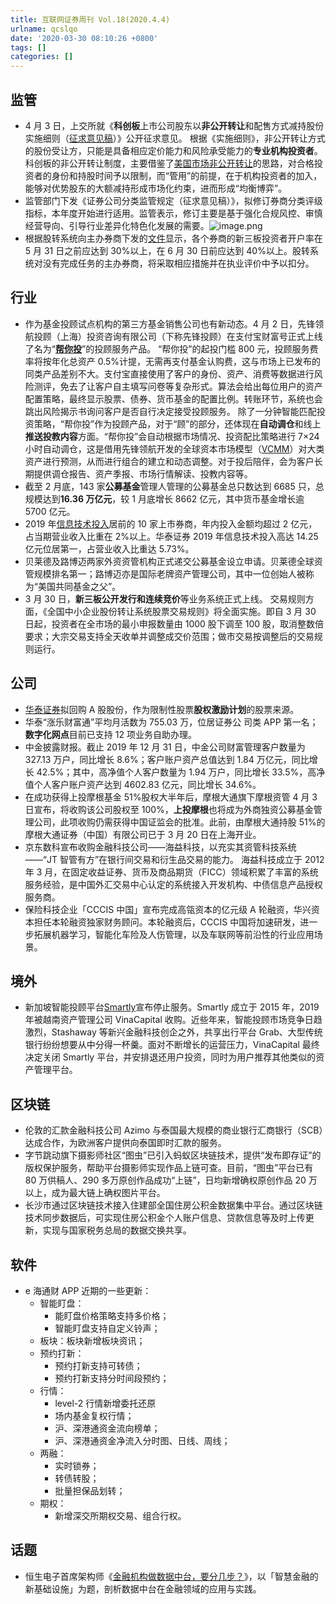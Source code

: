 ```yaml
---
title: 互联网证券周刊 Vol.18(2020.4.4)
urlname: qcslqo
date: '2020-03-30 08:10:26 +0800'
tags: []
categories: []
---
```


## 监管

- 4 月 3 日，上交所就《**科创板**上市公司股东以**非公开转让**和配售方式减持股份实施细则（[征求意见稿](http://www.sse.com.cn/lawandrules/publicadvice/c/c_20200403_5028804.shtml)）》公开征求意见。
  根据《实施细则》，非公开转让方式的股份受让方，只能是具备相应定价能力和风险承受能力的**专业机构投资者**。
  科创板的非公开转让制度，主要借鉴了[美国市场非公开转让](http://finance.caixin.com/2020-04-03/101538492.html)的思路，对合格投资者的身份和持股时间予以限制，而“管用”的前提，在于机构投资者的加入，能够对优势股东的大额减持形成市场化约束，进而形成“均衡博弈”。
- 监管部门下发《证券公司分类监管规定（征求意见稿）》，拟修订券商分类评级指标，本年度开始进行适用。监管表示，修订主要是基于强化合规风控、审慎经营导向、引导行业差异化特色化发展的需要。![image.png](https://cdn.nlark.com/yuque/0/2020/png/147312/1585922887450-b62f5f10-b007-4897-966e-644661905e9d.png#align=left&display=inline&height=189&name=image.png&originHeight=1080&originWidth=1386&size=522378&status=done&style=none&width=243)
- 根据股转系统向主办券商下发的[文件](https://api3.cls.cn/share/article/469550?os=android&sv=734&app=)显示，各个券商的新三板投资者开户率在 5 月 31 日之前应达到 30%以上，在 6 月 30 日前应达到 40%以上。股转系统对没有完成任务的主办券商，将采取相应措施并在执业评价中予以扣分。

## 行业

- 作为基金投顾试点机构的第三方基金销售公司也有新动态。4 月 2 日，先锋领航投顾（上海）投资咨询有限公司（下称先锋投顾）在支付宝财富号正式上线了名为“[**帮你投**](https://mp.weixin.qq.com/s/7ukM0W7cu2QdJ80MauVDuw)”的投顾服务产品。
  “帮你投”的起投门槛 800 元，投顾服务费率将按年化总资产 0.5%计提，无需再支付基金认购费，这与市场上已发布的同类产品差别不大。支付宝直接使用了客户的身份、资产、消费等数据进行风险测评，免去了让客户自主填写问卷等复杂形式。算法会给出每位用户的资产配置策略，最终显示股票、债券、货币基金的配置比例。转账环节，系统也会跳出风险揭示书询问客户是否自行决定接受投顾服务。
  除了一分钟智能匹配投资策略，“帮你投”作为投顾产品，对于“顾”的部分，还体现在**自动调仓**和线上**推送投教内容**方面。“帮你投”会自动根据市场情况、投资配比策略进行 7×24 小时自动调仓，这是借用先锋领航开发的全球资本市场模型（[VCMM](https://static.vgcontent.info/crp/intl/auw/docs/resources/Vanguard_VCMM_brief.pdf?20150814%7C091500)）对大类资产进行预测，从而进行组合的建立和动态调整。对于投后陪伴，会为客户长期提供调仓报告、资产季报、市场行情解读、投教内容等。
- 截至 2 月底，143 家**公募基金**管理人管理的公募基金总只数达到 6685 只，总规模达到**16.36 万亿元**，较 1 月底增长 8662 亿元，其中货币基金增长逾 5700 亿元。
- 2019 年[信息技术投入](https://api3.cls.cn/share/article/471592?os=android&sv=734&app=)居前的 10 家上市券商，年内投入金额均超过 2 亿元，占当期营业收入比重在 2%以上。华泰证券 2019 年信息技术投入高达 14.25 亿元位居第一，占营业收入比重达 5.73%。
- 贝莱德及路博迈两家外资资管机构正式递交公募基金设立申请。贝莱德全球资管规模排名第一；路博迈亦是国际老牌资产管理公司，其中一位创始人被称为“美国共同基金之父”。
- 3 月 30 日，**新三板公开发行和连续竞价**等业务系统正式上线。
  交易规则方面，《全国中小企业股份转让系统股票交易规则》将全面实施。即自 3 月 30 日起，投资者在全市场的最小申报数量由 1000 股下调至 100 股，取消整数倍要求；大宗交易支持全天收单并调整成交价范围；做市交易按调整后的交易规则运行。

## 公司

- [华泰证券](http://static.sse.com.cn/disclosure/listedinfo/announcement/c/2020-04-07/601688_20200407_2.pdf)拟回购 A 股股份，作为限制性股票**股权激励计划**的股票来源。
- 华泰“涨乐财富通”平均月活数为 755.03 万，位居证券公 司类 APP 第一名；**数字化网点**目前已支持 12 项业务自助办理。
- 中金披露财报。截止 2019 年 12 月 31 日，中金公司财富管理客户数量为 327.13 万户，同比增长 8.6%；客户账户资产总值达到 1.84 万亿元，同比增长 42.5%；其中，高净值个人客户数量为 1.94 万户，同比增长 33.5%，高净值个人客户账户资产达到 4602.83 亿元，同比增长 34.6%。
- 在成功获得上投摩根基金 51%股权大半年后，摩根大通旗下摩根资管 4 月 3 日宣布，将收购该公司股权至 100%，**上投摩根**也将成为外商独资公募基金管理公司，此项收购仍需获得中国证监会的批准。此前，由摩根大通持股 51%的摩根大通证券（中国）有限公司已于 3 月 20 日在上海开业。
- 京东数科宣布收购金融科技公司——海益科技，以充实其资管科技系统——“JT 智管有方”在银行间交易和衍生品交易的能力。
  海益科技成立于 2012 年 3 月，在固定收益证券、货币及商品期货（FICC）领域积累了丰富的系统服务经验，是中国外汇交易中心认定的系统接入开发机构、中债信息产品授权服务商。
- 保险科技企业「CCCIS 中国」宣布完成高瓴资本的亿元级 A 轮融资，华兴资本担任本轮融资独家财务顾问。本轮融资后，CCCIS 中国将加速研发，进一步拓展机器学习，智能化车险及人伤管理，以及车联网等前沿性的行业应用场景。

## 境外

- 新加坡智能投顾平台[Smartly](https://www.smartly.sg/)宣布停止服务。Smartly 成立于 2015 年，2019 年被越南资产管理公司 VinaCapital 收购。近些年来，智能投顾市场竞争日趋激烈，Stashaway 等新兴金融科技创企之外，共享出行平台 Grab、大型传统银行纷纷想要从中分得一杯羹。面对不断增长的运营压力，VinaCapital 最终决定关闭 Smartly 平台，并安排退还用户投资，同时为用户推荐其他类似的资产管理平台。

## 区块链

- 伦敦的汇款金融科技公司 Azimo 与泰国最大规模的商业银行汇商银行（SCB）达成合作，为欧洲客户提供向泰国即时汇款的服务。
- 字节跳动旗下摄影师社区“图虫”已引入蚂蚁区块链技术，提供“发布即存证”的版权保护服务，帮助平台摄影师实现作品上链可查。目前，“图虫”平台已有 80 万供稿人、290 多万原创作品成功“上链”，日均新增确权原创作品 20 万以上，成为最大链上确权图片平台。
- 长沙市通过区块链技术接入住建部全国住房公积金数据集中平台。通过区块链技术同步数据后，可实现住房公积金个人账户信息、贷款信息等及时上传更新，实现与国家税务总局的数据交换共享。

## 软件

- e 海通财 APP 近期的一些更新：
  - 智能盯盘：
    - 能盯盘价格策略支持多价格；
    - 智能盯盘支持自定义铃声；
  - 板块：板块新增板块资讯；
  - 预约打新：
    - 预约打新支持可转债；
    - 预约打新支持分时间段预约；
  - 行情：
    - level-2 行情新增委托还原
    - 场内基金复权行情；
    - 沪、深港通资金流向榜单；
    - 沪、深港通资金净流入分时图、日线、周线；
  - 两融：
    - 实时锁券；
    - 转债转股；
    - 批量担保品划转；
  - 期权：
    - 新增深交所期权交易、组合行权。

## 话题

- 恒生电子首席架构师《[金融机构做数据中台，要分几步？](https://www.leiphone.com/news/202003/38GuI8U4TVi3cDRb.html)》，以「智慧金融的新基础设施」为题，剖析数据中台在金融领域的应用与实践。
